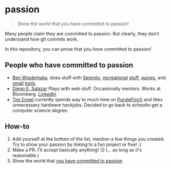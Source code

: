# passion

> Show the world that you have committed to passion!

Many people claim they are committed to passion. But clearly, they don't understand how git commits work.

In this repository, you can prove that you *have* committed to passion!

## People who have committed to passion

- [Ben Wiederhake](https://github.com/BenWiederhake), does stuff with [Serenity](https://github.com/SerenityOS/serenity), [recreational](https://github.com/BenWiederhake/evo_path#evo_path) [stuff](https://benwiederhake.github.io/oeis-funfacts/), [quines](https://github.com/BenWiederhake/normal-quine#normal-quine), and [small](https://github.com/BenWiederhake/ear#ear) [tools](https://github.com/BenWiederhake/pwned_passwords#pwned_passwords).
- [Diego E. Salazar](https://github.com/DiegoSalazar) Plays with web stuff. Occasionally mentors. Works at Bloomberg. [LinkedIn](https://www.linkedin.com/in/diegoesalazar/)
- [Tim Engel](https://github.com/Veticus) currently spends way to much time on [PurpleFinch](https://github.com/DMU20s/PurpleFinch) and likes unnecessary hardware hackjobs. Decided to go back to schoolto get a computer science degree.

## How-to

1. Add yourself at the bottom of the list, mention a few things you created. Try to show your passion by linking to a fun project or five! :)
2. Make a PR. I'll accept basically anything! :D (… as long as it's reasonable.)
3. Show the world that [you have committed to passion](https://github.com/BenWiederhake/passion/commit/fe543fbe0d8a60ac4bc2405fd921320b6df95c2f)

